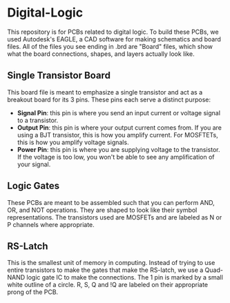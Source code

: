# Digital-Logic
This repository is for PCBs related to digital logic.
To build these PCBs, we used Autodesk's EAGLE, a CAD software for making schematics and board files. All of the files you see ending in .brd are "Board" files, which show what the board connections, shapes, and layers actually look like.

## Single Transistor Board
This board file is meant to emphasize a single transistor and act as a breakout board for its 3 pins. These pins each serve a distinct purpose:
- **Signal Pin**: this pin is where you send an input current or voltage signal to a transistor.
- **Output Pin**: this pin is where your output current comes from. If you are using a BJT transistor, this is how you amplify current. For MOSFTETs, this is how you amplify voltage signals.
- **Power Pin**: this pin is where you are supplying voltage to the transistor. If the voltage is too low, you won't be able to see any amplification of your signal.

## Logic Gates
These PCBs are meant to be assembled such that you can perform AND, OR, and NOT operations. They are shaped to look like their symbol representations. The transistors used are MOSFETs and are labeled as N or P channels where appropriate.

## RS-Latch
This is the smallest unit of memory in computing. Instead of trying to use entire transistors to make the gates that make the RS-latch, we use a Quad-NAND logic gate IC to make the connections. The 1 pin is marked by a small white outline of a circle. R, S, Q and !Q are labeled on their appropriate prong of the PCB.

